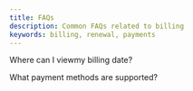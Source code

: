 ```yaml
---
title: FAQs
description: Common FAQs related to billing
keywords: billing, renewal, payments
---
```


Where can I viewmy billing date?


What payment methods are supported?

